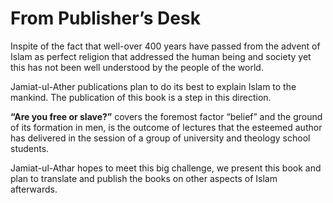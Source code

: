 From Publisher’s Desk
=====================

Inspite of the fact that well-over 400 years have passed from the advent
of Islam as perfect religion that addressed the human being and society
yet this has not been well understood by the people of the world.

Jamiat-ul-Ather publications plan to do its best to explain Islam to the
mankind. The publication of this book is a step in this direction.

**“Are you free or slave?”** covers the foremost factor “belief” and the
ground of its formation in men, is the outcome of lectures that the
esteemed author has delivered in the session of a group of university
and theology school students.

Jamiat-ul-Athar hopes to meet this big challenge, we present this book
and plan to translate and publish the books on other aspects of Islam
afterwards.


